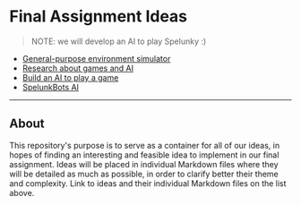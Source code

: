 # Final Assignment Ideas

> NOTE: we will develop an AI to play Spelunky :)

* [General-purpose environment simulator](environment-simulator.md)
* [Research about games and AI](game-ai-research-topics.md)
* [Build an AI to play a game](game-ai.md)
* [SpelunkBots AI](spelunkbots-ai.md)

---

## About
This repository's purpose is to serve as a container for all of our ideas, in hopes of finding an interesting and feasible idea to implement in our final assignment. Ideas will be placed in individual Markdown files where they will be detailed as much as possible, in order to clarify better their theme and complexity. Link to ideas and their individual Markdown files on the list above.

